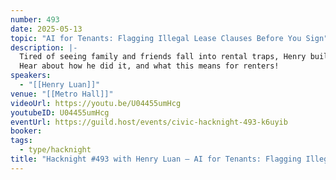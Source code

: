 ```yaml
---
number: 493
date: 2025-05-13
topic: "AI for Tenants: Flagging Illegal Lease Clauses Before You Sign"
description: |-
  Tired of seeing family and friends fall into rental traps, Henry built an AI tool (readmylease.ca) to help renters during the offer stage, when landlords often slip in questionable terms on Form 400 or the Ontario Standard Lease. An AI instantly flags illegal clauses and hidden red flags, giving tenants the clarity and confidence they need before signing.
  Hear about how he did it, and what this means for renters!
speakers:
  - "[[Henry Luan]]"
venue: "[[Metro Hall]]"
videoUrl: https://youtu.be/U04455umHcg
youtubeID: U04455umHcg
eventUrl: https://guild.host/events/civic-hacknight-493-k6uyib
booker:
tags:
  - type/hacknight
title: "Hacknight #493 with Henry Luan – AI for Tenants: Flagging Illegal Lease Clauses Before You Sign"
---
```



